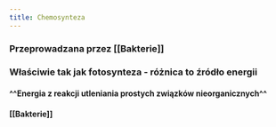 ```yaml
---
title: Chemosynteza
---
```


### Przeprowadzana przez [[Bakterie]]
### Właściwie tak jak fotosynteza - różnica to **źródło energii**
#### ^^Energia z reakcji utleniania prostych związków nieorganicznych^^
#### [[Bakterie]]
